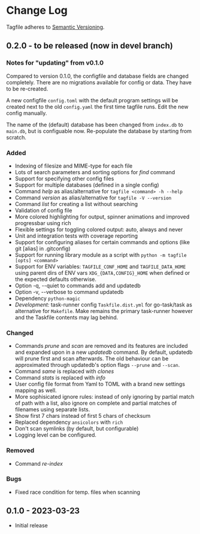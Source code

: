 # Change Log

Tagfile adheres to [Semantic Versioning](http://semver.org/).

## 0.2.0 - to be released (now in devel branch)

### Notes for "updating" from v0.1.0

Compared to version 0.1.0, the configfile and database fields are
changed completely. There are no migrations available for config or
data. They have to be re-created.

A new configfile `config.toml` with the default program settings will be
created next to the old `config.yaml` the first time tagfile runs. Edit
the new config manually.

The name of the (default) database has been changed from `index.db` to
`main.db`, but is configuable now. Re-populate the database by starting
from scratch.

### Added

-   Indexing of filesize and MIME-type for each file
-   Lots of search parameters and sorting options for *find* command
-   Support for specifying other config files
-   Support for multiple databases (defined in a single config)
-   Command *help* as alias/alternative for
    `tagfile <command> -h --help`
-   Command *version* as alias/alternative for `tagfile -V --version`
-   Command *list* for creating a list without searching
-   Validation of config file
-   More colored highlighting for output, spinner animations and
    improved progressbar using rich
-   Flexible settings for toggling colored output: auto, always and
    never
-   Unit and integration tests with coverage reporting
-   Support for configuring aliases for certain commands and options
    (like git [alias] in .gitconfig)
-   Support for running library module as a script with
    `python -m tagfile [opts] <command>`
-   Support for ENV variables: `TAGFILE_CONF_HOME` and
    `TAGFILE_DATA_HOME` using parent dirs of ENV vars
    `XDG_{DATA,CONFIG}_HOME` when defined or the expected defaults
    otherwise.
-   Option -q, \--quiet to commands add and updatedb
-   Option -v, \--verbose to command updatedb
-   Dependency `python-magic`
-   *Development:* task-runner config `Taskfile.dist.yml` for
    go-task/task as alternative for `Makefile`. Make remains the primary
    task-runner however and the Taskfile contents may lag behind.

### Changed

-   Commands *prune* and *scan* are removed and its features are
    included and expanded upon in a new *updatedb* command. By default,
    updatedb will prune first and scan afterwards. The old behaviour can
    be approximated through updatedb's option flags `--prune` and
    `--scan`.
-   Command *same* is replaced with *clones*
-   Command *stats* is replaced with *info*
-   User config file format from Yaml to TOML with a brand new settings
    mapping as well.
-   More sophisicated ignore rules: instead of only ignoring by partial
    match of path with a list, also ignore on complete and partial
    matches of filenames using separate lists.
-   Show first 7 chars instead of first 5 chars of checksum
-   Replaced dependency `ansicolors` with `rich`
-   Don't scan symlinks (by default, but configurable)
-   Logging level can be configured.

### Removed

-   Command *re-index*

### Bugs

-   Fixed race condition for temp. files when scanning

## 0.1.0 - 2023-03-23

-   Initial release

